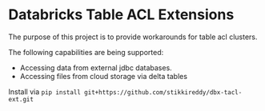# Databricks Table ACL Extensions

The purpose of this project is to provide workarounds for table acl clusters.

The following capabilities are being supported:

* Accessing data from external jdbc databases. 
* Accessing files from cloud storage via delta tables 

Install via `pip install git+https://github.com/stikkireddy/dbx-tacl-ext.git`